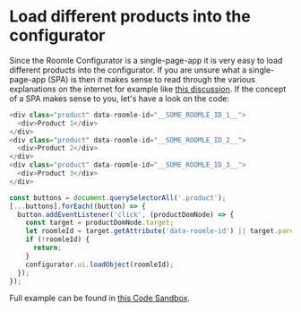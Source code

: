 # Load different products into the configurator

Since the Roomle Configurator is a single-page-app it is very easy to load different products into the configurator. If you are unsure what a single-page-app (SPA) is then it makes sense to read through the various explanations on the internet for example like [this discussion](https://softwareengineering.stackexchange.com/a/376880). If the concept of a SPA makes sense to you, let's have a look on the code:

```javascript
<div class="product" data-roomle-id="__SOME_ROOMLE_ID_1__">
  <div>Product 1</div>
</div>
<div class="product" data-roomle-id="__SOME_ROOMLE_ID_2__">
  <div>Product 2</div>
</div>
<div class="product" data-roomle-id="__SOME_ROOMLE_ID_3__">
  <div>Product 3</div>
</div>
```

```javascript
const buttons = document.querySelectorAll('.product');
[...buttons].forEach((button) => {
  button.addEventListener('click', (productDomNode) => {
    const target = productDomNode.target;
    let roomleId = target.getAttribute('data-roomle-id') || target.parentElement.getAttribute('data-roomle-id');
    if (!roomleId) {
      return;
    }
    configurator.ui.loadObject(roomleId);
  });
});
```

Full example can be found in [this Code Sandbox](https://codesandbox.io/p/sandbox/add-variants-forked-9cry43).
